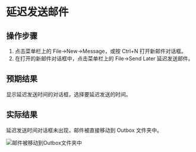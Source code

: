# 延迟发送邮件

## 操作步骤

1. 点击菜单栏上的 File->New->Message，或按 Ctrl+N 打开新邮件对话框。
2. 在打开的新邮件对话框中，点击菜单栏上的 File->Send Later 延迟发送邮件。

## 预期结果

显示延迟发送时间的对话框，选择要延迟发送的时间。

## 实际结果

延迟发送时间对话框未出现，邮件被直接移动到 Outbox 文件夹中。

![邮件被移动到Outbox文件夹中](../img/thunderbird-send-later.png)
